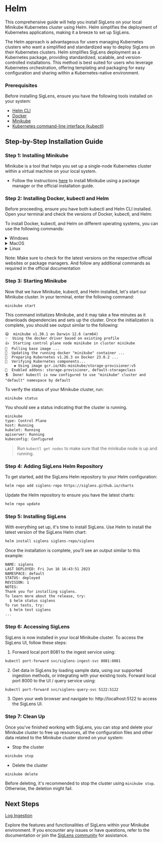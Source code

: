 # Helm

This comprehensive guide will help you install SigLens on your local Minikube Kubernetes cluster using Helm. Helm simplifies the deployment of Kubernetes applications, making it a breeze to set up SigLens.

The Helm approach is advantageous for users managing Kubernetes clusters who want a simplified and standardized way to deploy SigLens on their Kubernetes clusters. Helm simplifies SigLens deployment as a Kubernetes package, providing standardized, scalable, and version-controlled installations. This method is best suited for users who leverage Kubernetes orchestration, offering templating and packaging for easy configuration and sharing within a Kubernetes-native environment.

### Prerequisites

Before installing SigLens, ensure you have the following tools installed on your system:

- [Helm CLI](https://helm.sh/docs/helm/)
- [Docker](https://docs.docker.com/get-docker/)
- [Minikube](https://minikube.sigs.k8s.io/)
- [Kubernetes command-line interface (kubectl)](https://kubernetes.io/docs/tasks/tools/install-kubectl/)

## Step-by-Step Installation Guide

### Step 1: Installing Minikube

Minikube is a tool that helps you set up a single-node Kubernetes cluster within a virtual machine on your local system.

- Follow the instructions [here](https://minikube.sigs.k8s.io/docs/start/) to install Minikube using a package manager or the official installation guide.

### Step 2: Installing Docker, kubectl and Helm

Before proceeding, ensure you have both kubectl and Helm CLI installed. Open your terminal and check the versions of Docker, kubectl, and Helm:

To install Docker, kubectl, and Helm on different operating systems, you can use the following commands:

<details>
<summary>Windows</summary>

#### Docker:
Download and install Docker Desktop from the official Docker website: [Docker Desktop for Windows](https://www.docker.com/products/docker-desktop)

#### kubectl:
You can install kubectl on Windows using the following PowerShell command:

```powershell
curl -LO https://storage.googleapis.com/kubernetes-release/release/v1.22.2/bin/windows/amd64/kubectl.exe
Move-Item -Path .\kubectl.exe -Destination C:\Windows\System32\kubectl.exe
```

#### Helm:
- Installing Helm on Windows
- Go to the Helm releases page at https://github.com/helm/helm/releases.
- Download the latest Windows executable file (ending with ".exe").
- Double-click the downloaded file to start the installation wizard.
- Follow the prompts to complete the installation.

</details>

<details>
<summary>MacOS</summary>

We will be installing `Docker`, `kubectl` and `Helm` using [Homebrew](https://docs.brew.sh/Installation#macos-requirements). If you don’t have Homebrew on you MacOS, use the command below:

```bash
/bin/bash -c "$(curl -fsSL https://raw.githubusercontent.com/Homebrew/install/master/install.sh)"
```

Proceed to installing `Docker`, `kubectl` and `Helm`, once Homebrew has been installed.

#### Docker:

You can install Docker on MacOS using Homebrew:

```bash
brew install --cask docker
```

Alternatively, you may also install Docker Desktop from the official Docker website: [Docker Desktop for Mac](https://www.docker.com/products/docker-desktop)

#### kubectl:
   
You can install kubectl on MacOS using Homebrew:

```bash
brew install kubectl
```

#### Helm:
   
You can install Helm on MacOS using Homebrew as well:

1. Once Homebrew is installed, run the following command to install Helm:
   
```bash
brew install helm
```

</details>

<details>
<summary>Linux</summary>

#### Docker:

1. Set up Docker's apt repository.

```bash
# Add Docker's official GPG key:
sudo apt-get update
sudo apt-get install ca-certificates curl
sudo install -m 0755 -d /etc/apt/keyrings
sudo curl -fsSL https://download.docker.com/linux/ubuntu/gpg -o /etc/apt/keyrings/docker.asc
sudo chmod a+r /etc/apt/keyrings/docker.asc

# Add the repository to Apt sources:
echo \
  "deb [arch=$(dpkg --print-architecture) signed-by=/etc/apt/keyrings/docker.asc] https://download.docker.com/linux/ubuntu \
  $(. /etc/os-release && echo "$VERSION_CODENAME") stable" | \
  sudo tee /etc/apt/sources.list.d/docker.list > /dev/null
sudo apt-get update
```

2. Install the Docker packages: To install the latest version, run:

```bash
sudo apt-get install docker-ce docker-ce-cli containerd.io docker-buildx-plugin docker-compose-plugin
```

Alternatively, install Docker on Linux by following the official Docker installation guide for your Linux distribution at [Docker Installation Guide](https://docs.docker.com/desktop/install/linux-install/)

#### kubectl:
You can install kubectl on Linux using the following commands:

```bash
sudo apt-get update && sudo apt-get install -y kubectl   # For Debian/Ubuntu
```

Or for other package managers, refer to the official Kubernetes documentation: [Install kubectl](https://kubernetes.io/docs/tasks/tools/install-kubectl/)

#### Helm:

**Ubuntu/Debian**

Open a terminal window, Run the following commands to download and install Helm:
   
```bash
curl https://baltocdn.com/helm/signing.asc | sudo apt-key add -
sudo apt-get install apt-transport-https --yes
echo "deb https://baltocdn.com/helm/stable/debian/ all main" | sudo tee /etc/apt/sources.list.d/helm-stable-debian.list
sudo apt-get update
sudo apt-get install helm
```

**Red Hat/CentOS/Fedora**
Open a terminal window. Run the following commands to download and install Helm:

```bash
sudo curl -fsSL -o /etc/yum.repos.d/helm.repo https://baltocdn.com/helm/stable/rpm/helm.repo
sudo yum install helm
```

</details>

Note: Make sure to check for the latest versions on the respective official websites or package managers. And follow any additional commands as required in the official documentation

### Step 3: Starting Minikube

Now that we have Minikube, kubectl, and Helm installed, let's start our Minikube cluster. In your terminal, enter the following command:

```
minikube start
```

This command initializes Minikube, and it may take a few minutes as it downloads dependencies and sets up the cluster. Once the initialization is complete, you should see output similar to the following:

```
😄  minikube v1.30.1 on Darwin 12.6 (arm64)
✨  Using the docker driver based on existing profile
👍  Starting control plane node minikube in cluster minikube
🚜  Pulling base image ...
🏃  Updating the running docker "minikube" container ...
🐳  Preparing Kubernetes v1.26.3 on Docker 23.0.2 ...
🔎  Verifying Kubernetes components...
    ▪ Using image gcr.io/k8s-minikube/storage-provisioner:v5
🌟  Enabled addons: storage-provisioner, default-storageclass
🏄  Done! kubectl is now configured to use "minikube" cluster and "default" namespace by default

```

To verify the status of your Minikube cluster, run:

```bash
minikube status
```

You should see a status indicating that the cluster is running.

```bash
minikube
type: Control Plane
host: Running
kubelet: Running
apiserver: Running
kubeconfig: Configured
```

> Run `kubectl get nodes` to make sure that the minikube node is up and running.

### Step 4: Adding SigLens Helm Repository

To get started, add the SigLens Helm repository to your Helm configuration:

```bash
helm repo add siglens-repo https://siglens.github.io/charts
```

Update the Helm repository to ensure you have the latest charts:

```bash
helm repo update
```

### Step 5: Installing SigLens
With everything set up, it's time to install SigLens. Use Helm to install the latest version of the SigLens Helm chart:

```bash
helm install siglens siglens-repo/siglens
```

Once the installation is complete, you'll see an output similar to this example:

```bash
NAME: siglens
LAST DEPLOYED: Fri Jun 16 16:43:51 2023
NAMESPACE: default
STATUS: deployed
REVISION: 1
NOTES:
Thank you for installing siglens.
To learn more about the release, try:
  $ helm status siglens
To run tests, try:
  $ helm test siglens
...
```

### Step 6: Accessing SigLens
SigLens is now installed in your local Minikube cluster. To access the SigLens UI, follow these steps:

1. Forward local port 8081 to the ingest service using:

```bash
kubectl port-forward svc/siglens-ingest-svc 8081:8081
```

2. Get data in SigLens by loading sample data, using our supported ingestion methods, or integrating with your existing tools. Forward local port 8000 to the UI / query service using:
   
```bash
kubectl port-forward svc/siglens-query-svc 5122:5122
```

3. Open your web browser and navigate to: http://localhost:5122 to access the SigLens UI.

### Step 7: Clean Up

Once you've finished working with SigLens, you can stop and delete your Minikube cluster to free up resources, all the configuration files and other data related to the Minikube cluster stored on your system:

- Stop the cluster

```bash
minikube stop
```

- Delete the cluster

```bash
minikube delete
```

Before deleting, it's recommended to stop the cluster using `minikube stop`. Otherwise, the deletion might fail.

## Next Steps

[Log Ingestion](https://www.siglens.com/siglens-docs/category/log-ingestion)

Explore the features and functionalities of SigLens within your Minikube environment. If you encounter any issues or have questions, refer to the documentation or join the [SigLens community](https://www.siglens.com/slack.html) for assistance.
